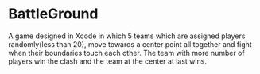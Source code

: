 # BattleGround
A game designed in Xcode in which 5 teams which are assigned players randomly(less than 20), move towards a center point all together and fight when their boundaries touch each other. The team with more number of players win the clash and the team at the center at last wins.
